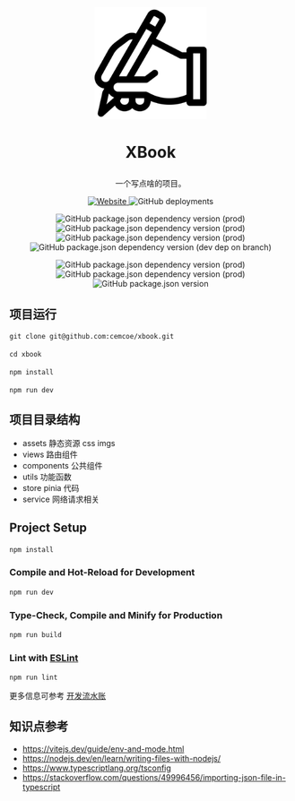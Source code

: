<p align="center">
  <a href="https://x.cemcoe.com/">
    <img width="200" src="./logo.png">
  </a>
</p>

<h1 align="center"> 
 
  XBook

</h1>

<div align="center">
  
  一个写点啥的项目。
  
</div>

<p align="center">
  <a href="https://x.cemcoe.com">
    <img alt="Website" src="https://img.shields.io/website?down_color=lightgrey&down_message=offine&label=x.cemcoe.com&up_color=green&up_message=online&url=https%3A%2F%2Fx.cemcoe.com">
  </a>
  <img alt="GitHub deployments" src="https://img.shields.io/github/deployments/cemcoe/xbook/Production?label=vercel">
</p>

<p align="center">
  <img alt="GitHub package.json dependency version (prod)" src="https://img.shields.io/github/package-json/dependency-version/cemcoe/xbook/vue">
  <img alt="GitHub package.json dependency version (prod)" src="https://img.shields.io/github/package-json/dependency-version/cemcoe/xbook/vue-router">
  <img alt="GitHub package.json dependency version (prod)" src="https://img.shields.io/github/package-json/dependency-version/cemcoe/xbook/pinia">
  <img alt="GitHub package.json dependency version (dev dep on branch)" src="https://img.shields.io/github/package-json/dependency-version/cemcoe/xbook/dev/vite">
</p>

<p align="center">
  <img alt="GitHub package.json dependency version (prod)" src="https://img.shields.io/github/package-json/dependency-version/cemcoe/xbook/marked">
  <img alt="GitHub package.json dependency version (prod)" src="https://img.shields.io/github/package-json/dependency-version/cemcoe/xbook/vant">
  <img alt="GitHub package.json version" src="https://img.shields.io/github/package-json/v/cemcoe/xbook">
 
</p>

## 项目运行

```
git clone git@github.com:cemcoe/xbook.git

cd xbook

npm install

npm run dev
```

## 项目目录结构

- assets 静态资源 css imgs
- views 路由组件
- components 公共组件
- utils 功能函数
- store pinia 代码
- service 网络请求相关

## Project Setup

```sh
npm install
```

### Compile and Hot-Reload for Development

```sh
npm run dev
```

### Type-Check, Compile and Minify for Production

```sh
npm run build
```

### Lint with [ESLint](https://eslint.org/)

```sh
npm run lint
```

更多信息可参考 [开发流水账](https://www.jianshu.com/nb/47900649)

## 知识点参考

- https://vitejs.dev/guide/env-and-mode.html
- https://nodejs.dev/en/learn/writing-files-with-nodejs/
- https://www.typescriptlang.org/tsconfig
- https://stackoverflow.com/questions/49996456/importing-json-file-in-typescript

